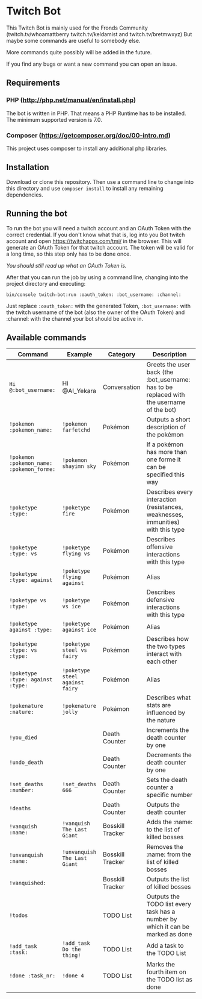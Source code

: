 # Twitch Bot

This Twitch Bot is mainly used for the Fronds Community
(twitch.tv/whoamattberry twitch.tv/keldamist and twitch.tv/bretmwxyz)
But maybe some commands are useful to somebody else.

More commands quite possibly will be added in the future.

If you find any bugs or want a new command you can open an issue.


## Requirements

### **PHP** (http://php.net/manual/en/install.php)

The bot is written in PHP. That means a PHP Runtime has to be installed.
The minimum supported version is 7.0.

### **Composer** (https://getcomposer.org/doc/00-intro.md)

This project uses composer to install any additional php libraries.


## Installation

Download or clone this repository. Then use a command line to change into this
directory and use `composer install` to install any remaining dependencies.


## Running the bot

To run the bot you will need a twitch account and an OAuth Token with the
correct credential. If you don't know what that is, log into you Bot twitch
account and open https://twitchapps.com/tmi/ in the browser.
This will generate an OAuth Token for that twitch account.
The token will be valid for a long time, so this step only has to be done once.

*You should still read up what an OAuth Token is.*

After that you can run the job by using a command line, changing into the
project directory and executing:

`bin/console twitch-bot:run :oauth_token: :bot_username: :channel:`

Just replace `:oauth_token:` with the generated Token, `:bot_username:` with
the twitch username of the bot (also the owner of the OAuth Token) and
:channel: with the channel your bot should be active in.


## Available commands

Command | Example | Category | Description
---|---|---|---
`Hi @:bot_username:` | Hi @AI_Yekara | Conversation | Greets the user back (the :bot_username: has to be replaced with the username of the bot)
`!pokemon :pokemon_name:` | `!pokemon farfetchd` | Pokémon | Outputs a short description of the pokémon
`!pokemon :pokemon_name:` `:pokemon_forme:` | `!pokemon shayimn sky` | Pokémon | If a pokémon has more than one forme it can be specified this way
`!poketype :type:` | `!poketype fire` | Pokémon | Describes every interaction (resistances, weaknesses, immunities) with this type
`!poketype :type: vs` | `!poketype flying vs` | Pokémon | Describes offensive interactions with this type
`!poketype :type: against`| `!poketype flying against` | Pokémon | Alias
`!poketype vs :type:` | `!poketype vs ice` | Pokémon | Describes defensive interactions with this type
`!poketype against :type:` | `!poketype against ice` | Pokémon | Alias
`!poketype :type: vs :type:` | `!poketype steel vs fairy` | Pokémon | Describes how the two types interact with each other
`!poketype :type: against :type:` | `!poketype steel against fairy` | Pokémon | Alias
`!pokenature :nature:` | `!pokenature jolly` | Pokémon | Describes what stats are influenced by the nature
`!you_died` | | Death Counter | Increments the death counter by one
`!undo_death` | | Death Counter | Decrements the death counter by one
`!set_deaths :number:` | `!set_deaths 666`| Death Counter | Sets the death counter a specific number
`!deaths` | | Death Counter | Outputs the death counter
`!vanquish :name:` | `!vanquish The Last Giant` | Bosskill Tracker | Adds the :name: to the list of killed bosses
`!unvanquish :name:` | `!unvanquish The Last Giant` | Bosskill Tracker | Removes the :name: from the list of killed bosses
`!vanquished:` | | Bosskill Tracker | Outputs the list of killed bosses
`!todos` | | TODO List | Outputs the TODO list every task has a number by which it can be marked as done
`!add_task :task:` | `!add_task Do the thing!` | TODO List | Add a task to the TODO List
`!done :task_nr:` | `!done 4` | TODO List | Marks the fourth item on the TODO list as done
